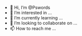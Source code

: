 - 👋 Hi, I’m @Pswords
- 👀 I’m interested in ...
- 🌱 I’m currently learning ...
- 💞️ I’m looking to collaborate on ...
- 📫 How to reach me ...

<!---
Pswords/Pswords is a ✨ special ✨ repository because its `README.md` (this file) appears on your GitHub profile.
You can click the Preview link to take a look at your changes.
--->
